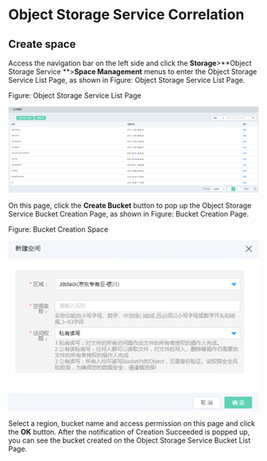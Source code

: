# Object Storage Service Correlation

## Create space

Access the navigation bar on the left side and click the **Storage**>**Object Storage Service **>**Space Management** menus to enter the Object Storage Service List Page, as shown in Figure: Object Storage Service List Page.

Figure: Object Storage Service List Page

![Associated-With-OSS-1](../../../../image/JD-Cloud-Mesh/Associated-With-OSS-1.png)

On this page, click the **Create Bucket** button to pop up the Object Storage Service Bucket Creation Page, as shown in Figure: Bucket Creation Page.

Figure: Bucket Creation Space

![Associated-With-OSS-2](../../../../image/JD-Cloud-Mesh/Associated-With-OSS-2.png)

Select a region, bucket name and access permission on this page and click the **OK** button. After the notification of Creation Succeeded is popped up, you can see the bucket created on the Object Storage Service Bucket List Page.
